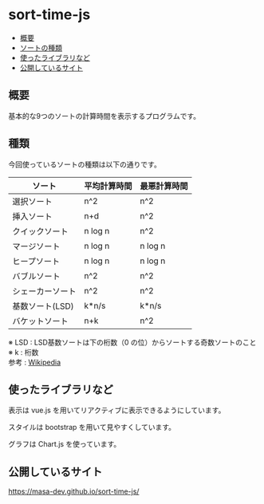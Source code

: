 # sort-time-js

* [概要](#概要)
* [ソートの種類](#ソートの種類)
* [使ったライブラリなど](#使ったライブラリなど)
* [公開しているサイト](#公開しているサイト)

## 概要

基本的な9つのソートの計算時間を表示するプログラムです。

## 種類

今回使っているソートの種類は以下の通りです。

| ソート | 平均計算時間 | 最悪計算時間 |
| --- | --- | --- |
| 選択ソート | n^2 | n^2 |
| 挿入ソート | n+d | n^2 |
| クイックソート | n log n | n^2 |
| マージソート | n log n | n log n |
| ヒープソート | n log n | n log n |
| バブルソート | n^2 | n^2 |
| シェーカーソート | n^2 | n^2 |
| 基数ソート(LSD) | k*n/s | k*n/s |
| バケットソート | n+k | n^2 |

※ LSD : LSD基数ソートは下の桁数（0 の位）からソートする奇数ソートのこと<br>
※ k : 桁数<br>
参考 : [Wikipedia](https://ja.wikipedia.org/wiki/%E3%82%BD%E3%83%BC%E3%83%88)

## 使ったライブラリなど

表示は vue.js を用いてリアクティブに表示できるようにしています。

スタイルは bootstrap を用いて見やすくしています。

グラフは Chart.js を使っています。


## 公開しているサイト

https://masa-dev.github.io/sort-time-js/
